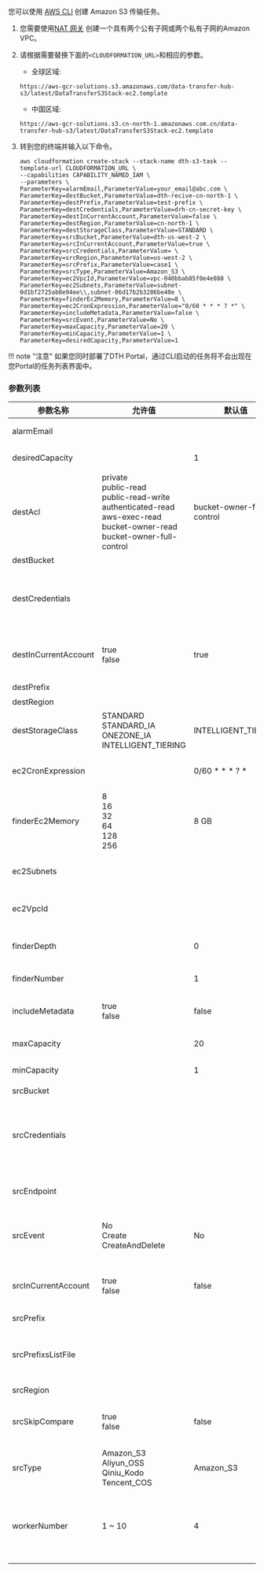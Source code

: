 您可以使用 [AWS CLI][aws-cli] 创建 Amazon S3 传输任务。

1. 您需要使用[NAT 网关][nat] 创建一个具有两个公有子网或两个私有子网的Amazon VPC。

2. 请根据需要替换下面的`<CLOUDFORMATION_URL>`和相应的参数。

    - 全球区域: 
    ```
    https://aws-gcr-solutions.s3.amazonaws.com/data-transfer-hub-s3/latest/DataTransferS3Stack-ec2.template
    ```
    - 中国区域: 
    ```
    https://aws-gcr-solutions.s3.cn-north-1.amazonaws.com.cn/data-transfer-hub-s3/latest/DataTransferS3Stack-ec2.template
    ```

3. 转到您的终端并输入以下命令。

    ```shell
    aws cloudformation create-stack --stack-name dth-s3-task --template-url CLOUDFORMATION_URL \
    --capabilities CAPABILITY_NAMED_IAM \
    --parameters \
    ParameterKey=alarmEmail,ParameterValue=your_email@abc.com \
    ParameterKey=destBucket,ParameterValue=dth-recive-cn-north-1 \
    ParameterKey=destPrefix,ParameterValue=test-prefix \
    ParameterKey=destCredentials,ParameterValue=drh-cn-secret-key \
    ParameterKey=destInCurrentAccount,ParameterValue=false \
    ParameterKey=destRegion,ParameterValue=cn-north-1 \
    ParameterKey=destStorageClass,ParameterValue=STANDARD \
    ParameterKey=srcBucket,ParameterValue=dth-us-west-2 \
    ParameterKey=srcInCurrentAccount,ParameterValue=true \
    ParameterKey=srcCredentials,ParameterValue= \
    ParameterKey=srcRegion,ParameterValue=us-west-2 \
    ParameterKey=srcPrefix,ParameterValue=case1 \
    ParameterKey=srcType,ParameterValue=Amazon_S3 \
    ParameterKey=ec2VpcId,ParameterValue=vpc-040bbab85f0e4e088 \
    ParameterKey=ec2Subnets,ParameterValue=subnet-0d1bf2725ab8e94ee\\,subnet-06d17b2b3286be40e \
    ParameterKey=finderEc2Memory,ParameterValue=8 \
    ParameterKey=ec2CronExpression,ParameterValue="0/60 * * * ? *" \
    ParameterKey=includeMetadata,ParameterValue=false \
    ParameterKey=srcEvent,ParameterValue=No \
    ParameterKey=maxCapacity,ParameterValue=20 \
    ParameterKey=minCapacity,ParameterValue=1 \
    ParameterKey=desiredCapacity,ParameterValue=1
    ```


!!! note "注意"
    如果您同时部署了DTH Portal，通过CLI启动的任务将不会出现在您Portal的任务列表界面中。

### 参数列表

| 参数名称 | 允许值 | 默认值 | 附加说明 |
| --- | --- | --- | --- |
| alarmEmail |  |  | 错误将发送到此电子邮件
| desiredCapacity |  | 1 | Auto Scaling 组的所需容量
| destAcl | private <br> public-read <br> public-read-write <br> authenticated-read <br> aws-exec-read <br> bucket-owner-read <br> bucket-owner-full-control | bucket-owner-full-control | 目的桶访问控制列表
| destBucket |  |  | 目标桶名称
| destCredentials |  |  | Secrets Manager 中用于保存目标存储桶的 AK/SK 凭证的密钥名称。如果目标存储桶在当前帐户中，则留空
| destInCurrentAccount | true <br> false | true | 当前帐户中的目标存储桶？ 如果没有，您应该提供具有读写权限的凭证
| destPrefix |  |  | 目标前缀（可选）
| destRegion |  |  | 目标区域名称
| destStorageClass | STANDARD <br> STANDARD_IA <br> ONEZONE_IA <br> INTELLIGENT_TIERING | INTELLIGENT_TIERING | Destination Storage Class, Default to INTELLIGENT_TIERING
| ec2CronExpression |  | 0/60 * * * ? * | EC2 Finder 任务的 Cron 表达式。<br> "" 表示一次性转移。|
| finderEc2Memory | 8 <br> 16 <br> 32 <br> 64 <br> 128 <br> 256 | 8 GB| Finder 任务使用的内存量（以 GB 为单位）
| ec2Subnets |  |  | 两个公共子网或具有 [NAT 网关][nat] 的两个私有子网 |
| ec2VpcId |  |  | 运行 EC2 任务的 VPC ID，例如 vpc-bef13dc7
| finderDepth |  | 0 | 要并行比较的子文件夹的深度。 0 表示按顺序比较所有对象
| finderNumber |  | 1 | 并行运行的查找器线程数
| includeMetadata | true <br> false | false | 添加对象元数据的复制，会有额外的 API 调用
| maxCapacity |  | 20 | Auto Scaling 组的最大容量
| minCapacity |  | 1 | Auto Scaling 组的最小容量
| srcBucket |  |  | 源桶名称
| srcCredentials |  |  | Secrets Manager 中用于保存 Source Bucket 的 AK/SK 凭证的密钥名称。 如果源存储桶在当前帐户中或源是开源数据，则留空
| srcEndpoint |  |  | 源端点 URL（可选），除非您想提供自定义端点 URL，否则留空
| srcEvent | No <br> Create <br> CreateAndDelete | No | 是否启用 S3 Event 触发复制。 请注意，S3Event 仅适用于源位于当前帐户中的情况
| srcInCurrentAccount | true <br> false | false | 当前帐户中的源存储桶？ 如果没有，您应该提供具有读取权限的凭证
| srcPrefix |  |  | 源前缀（可选）
| srcPrefixsListFile |  |  | Source Prefixs List File S3路径（可选），支持txt类型，最大行数1000万行。 例如 my_prefix_list.txt
| srcRegion |  |  | Source Region Name
| srcSkipCompare | true <br> false | false | 跳过任务查找过程中的数据比较？ 如果是，则将源中的所有数据覆盖到目标桶中
| srcType | Amazon_S3 <br> Aliyun_OSS <br> Qiniu_Kodo <br> Tencent_COS | Amazon_S3 | 如果选择使用Endpoint模式，请选择Amazon_S3
| workerNumber | 1 ~ 10 | 4 | 在一个工作节点/实例中运行的工作线程数。 对于小文件（平均文件大小 < 1MB），您可以增加工作人员数量以提高传输性能。


[aws-cli]: https://aws.amazon.com/cli/
[nat]: https://docs.aws.amazon.com/vpc/latest/userguide/vpc-nat-gateway.html